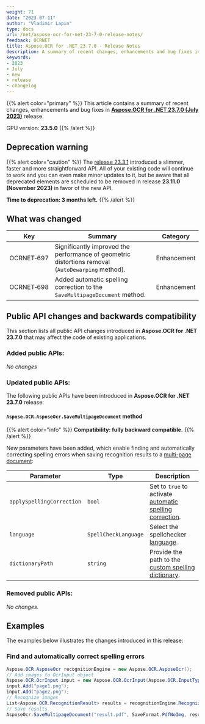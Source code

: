 ```yaml
---
weight: 71
date: "2023-07-11"
author: "Vladimir Lapin"
type: docs
url: /net/aspose-ocr-for-net-23-7-0-release-notes/
feedback: OCRNET
title: Aspose.OCR for .NET 23.7.0 - Release Notes
description: A summary of recent changes, enhancements and bug fixes in Aspose.OCR for .NET 23.7.0 (July 2023) release.
keywords:
- 2023
- July
- new
- release
- changelog
---
```


{{% alert color="primary" %}}
This article contains a summary of recent changes, enhancements and bug fixes in [**Aspose.OCR for .NET 23.7.0 (July 2023)**](https://www.nuget.org/packages/Aspose.OCR/23.7.0) release.

GPU version: **23.5.0**
{{% /alert %}}

## Deprecation warning

{{% alert color="caution" %}}
The [release 23.3.1](/ocr/net/aspose-ocr-for-net-23-3-1-release-notes/) introduced a slimmer, faster and more straightforward API. All of your existing code will continue to work and you can even make minor updates to it, but be aware that all deprecated elements are scheduled to be removed in release **23.11.0 (November 2023)** in favor of the new API.

**Time to deprecation: 3 months left.**
{{% /alert %}}

## What was changed

Key | Summary | Category
--- | ------- | --------
OCRNET&#8209;697 | Significantly improved the performance of geometric distortions removal (`AutoDewarping` method). | Enhancement
OCRNET&#8209;698 | Added automatic spelling correction to the `SaveMultipageDocument` method. | Enhancement

## Public API changes and backwards compatibility

This section lists all public API changes introduced in **Aspose.OCR for .NET 23.7.0** that may affect the code of existing applications.

### Added public APIs:

_No changes_

### Updated public APIs:

The following public APIs have been introduced in **Aspose.OCR for .NET 23.7.0** release:

#### `Aspose.OCR.AsposeOcr.SaveMultipageDocument` method

{{% alert color="info" %}}
**Compatibility: fully backward compatible.**
{{% /alert %}}

New parameters have been added, which enable finding and automatically correcting spelling errors when saving recognition results to a [multi-page document](/ocr/net/save-file/#saving-recognition-results-as-a-multi-page-document):

Parameter | Type | Description
--------- | ---- | -----------
`applySpellingCorrection` | `bool` | Set to `true` to activate [automatic spelling correction](/ocr/net/spelling/).
`language` | `SpellCheckLanguage` | Select the spellchecker [language](/ocr/net/automatic-spelling-correction/).
`dictionaryPath` | `string` | Provide the path to the [custom spelling dictionary](/ocr/net/dictionaries/).

### Removed public APIs:

_No changes._

## Examples

The examples below illustrates the changes introduced in this release:

### Find and automatically correct spelling errors

```csharp
Aspose.OCR.AsposeOcr recognitionEngine = new Aspose.OCR.AsposeOcr();
// Add images to OcrInput object
Aspose.OCR.OcrInput input = new Aspose.OCR.OcrInput(Aspose.OCR.InputType.SingleImage);
input.Add("page1.png");
input.Add("page2.png");
// Recognize images
List<Aspose.OCR.RecognitionResult> results = recognitionEngine.Recognize(input);
// Save results
AsposeOcr.SaveMultipageDocument("result.pdf", SaveFormat.PdfNoImg, result, true, Aspose.OCR.SpellChecker.SpellCheckLanguage.Eng);
```
